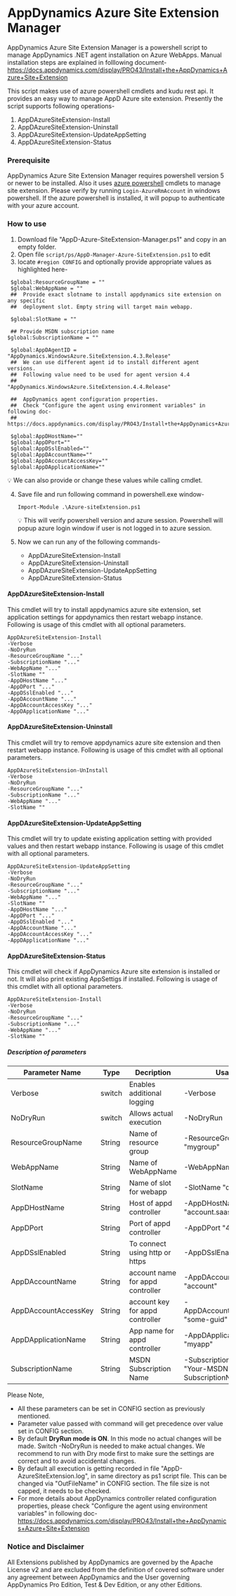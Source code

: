 # AppDynamics Azure Site Extension Manager
AppDynamics Azure Site Extension Manager is a powershell script to manage AppDynamics .NET agent installation on Azure WebApps. Manual installation steps are explained in folllowing document- 
https://docs.appdynamics.com/display/PRO43/Install+the+AppDynamics+Azure+Site+Extension

This script makes use of azure powershell cmdlets and kudu rest api. It provides an easy way to manage AppD Azure site extension. Presently the script supports following operations- 
1. AppDAzureSiteExtension-Install
2. AppDAzureSiteExtension-Uninstall
3. AppDAzureSiteExtension-UpdateAppSetting
4. AppDAzureSiteExtension-Status
  
### Prerequisite 
AppDynamics Azure Site Extension Manager requires powershell version 5 or newer to be installed. Also it uses [azure powershell](https://docs.microsoft.com/en-us/powershell/azure/overview?view=azurermps-5.2.0) cmdlets to manage site extension. Please verify by running `Login-AzureRmAccount` in windows powershell. If the azure powershell is installed, it will popup to authenticate with your azure account. 

### How to use

1. Download file "AppD-Azure-SiteExtension-Manager.ps1" and copy in an empty folder.
2. Open file `script/ps/AppD-Manager-Azure-SiteExtension.ps1` to edit 
3. locate `#region CONFIG` and optionally provide appropriate values as highlighted here- 
```
 $global:ResourceGroupName = "" 
 $global:WebAppName = ""
 ##  Provide exact slotname to install appdynamics site extension on any specific
 ##  deployment slot. Empty string will target main webapp.

 $global:SlotName = "" 

 ## Provide MSDN subscription name
$global:SubscriptionName = ""

 $global:AppDAgentID = "AppDynamics.WindowsAzure.SiteExtension.4.3.Release"
 ##  We can use different agent id to install different agent versions. 
 ##  Following value need to be used for agent version 4.4
 ##                    "AppDynamics.WindowsAzure.SiteExtension.4.4.Release"

 ##  AppDynamics agent configuration properties. 
 ##  Check "Configure the agent using environment variables" in following doc-
 ##  https://docs.appdynamics.com/display/PRO43/Install+the+AppDynamics+Azure+Site+Extension 

 $global:AppDHostName="" 
 $global:AppDPort="" 
 $global:AppDSslEnabled="" 
 $global:AppDAccountName="" 
 $global:AppDAccountAccessKey="" 
 $global:AppDApplicationName="" 
```
   :bulb: We can also provide or change these values while calling cmdlet. 

4. Save file and run following command in powershell.exe window- 

   `Import-Module .\Azure-siteExtension.ps1`
 
   :bulb: This will verify powershell version and azure session. Powershell will popup azure login window if user is not logged in to azure session.

5. Now we can run any of the following commands-
      - AppDAzureSiteExtension-Install
      - AppDAzureSiteExtension-Uninstall
      - AppDAzureSiteExtension-UpdateAppSetting
      - AppDAzureSiteExtension-Status

#### AppDAzureSiteExtension-Install
This cmdlet will try to install appdynamics azure site extension, set application settings for appdynamics then restart webapp instance. Following is usage of this cmdlet with all optional parameters.
```
AppDAzureSiteExtension-Install
-Verbose 
-NoDryRun 
-ResourceGroupName "..." 
-SubscriptionName "..." 
-WebAppName "..." 
-SlotName "" 
-AppDHostName "..." 
-AppDPort "..." 
-AppDSslEnabled "..." 
-AppDAccountName "..." 
-AppDAccountAccessKey "..." 
-AppDApplicationName "..." 
```

#### AppDAzureSiteExtension-Uninstall
This cmdlet will try to remove appdynamics azure site extension and then restart webapp instance. Following is usage of this cmdlet with all optional parameters.
```
AppDAzureSiteExtension-UnInstall 
-Verbose 
-NoDryRun 
-ResourceGroupName "..." 
-SubscriptionName "..."
-WebAppName "..." 
-SlotName "" 
```

#### AppDAzureSiteExtension-UpdateAppSetting
This cmdlet will try to update existing application setting with provided values and then restart webapp instance. Following is usage of this cmdlet with all optional parameters.
```
AppDAzureSiteExtension-UpdateAppSetting
-Verbose 
-NoDryRun 
-ResourceGroupName "..." 
-SubscriptionName "..."
-WebAppName "..." 
-SlotName "" 
-AppDHostName "..." 
-AppDPort "..." 
-AppDSslEnabled "..." 
-AppDAccountName "..." 
-AppDAccountAccessKey "..." 
-AppDApplicationName "..."  
```

#### AppDAzureSiteExtension-Status
This cmdlet will check if AppDynamics Azure site extension is installed or not. It will also print existing AppSettigs if installed. Following is usage of this cmdlet with all optional parameters.
```
AppDAzureSiteExtension-Install 
-Verbose 
-NoDryRun 
-ResourceGroupName "..." 
-SubscriptionName "..."
-WebAppName "..." 
-SlotName "" 
```


##### Description of parameters 

Parameter Name | Type | Decription | Usage
---------------|------|------------|-------
Verbose | switch | Enables additional logging | -Verbose  
NoDryRun | switch | Allows actual execution | -NoDryRun  
ResourceGroupName | String | Name of resource group | -ResourceGroupName "mygroup" 
WebAppName | String | Name of WebAppName | -WebAppName "myapp"  
SlotName | String | Name of slot for webapp | -SlotName "qa"  
AppDHostName | String | Host of appd controller | -AppDHostName "account.saas.appd.com"  
AppDPort | String | Port of appd controller | -AppDPort "443"  
AppDSslEnabled | String | To connect using http or https | -AppDSslEnabled "true"  
AppDAccountName | String | account name for appd controller | -AppDAccountName "account"   
AppDAccountAccessKey | String | account key for appd controller | -AppDAccountAccessKey "some-guid"  
AppDApplicationName | String | App name for appd controller | -AppDApplicationName "myapp"   
SubscriptionName | String | MSDN Subscription Name | -SubscriptionName "Your-MSDN-SubscriptionName"


Please Note, 
- All these parameters can be set in CONFIG section as previously mentioned. 
- Parameter value passed with command will get precedence over value set in CONFIG section.
- By default **DryRun mode is ON**. In this mode no actual changes will be made. Switch -NoDryRun is needed to make actual changes. We recommend to run with Dry mode first to make sure the settings are correct and to avoid accidental changes. 
- By default all execution is getting recorded in file "AppD-AzureSiteExtension.log", in same directory as ps1 script file. This can be changed via "OutFileName" in CONFIG section. The file size is not capped, it needs to be checked. 
- For more details about AppDynamics controller related configuration properties, please check "Configure the agent using environment variables" in following doc- 
https://docs.appdynamics.com/display/PRO43/Install+the+AppDynamics+Azure+Site+Extension 

### Notice and Disclaimer
All Extensions published by AppDynamics are governed by the Apache License v2 and are excluded from the definition of covered software under any agreement between AppDynamics and the User governing AppDynamics Pro Edition, Test & Dev Edition, or any other Editions.
